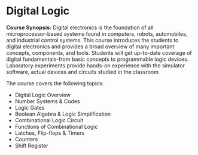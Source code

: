 <!DOCTYPE html>
<html lang="en">
<head>
    <meta charset="UTF-8">
    <meta name="viewport" content="width=device-width, initial-scale=1.0">
</head>
<body>
    <div class="container">
        <h1>Digital Logic</h1>
        <p class="synopsis">
            <strong>Course Synopsis:</strong> Digital electronics is the foundation of all microprocessor-based systems found in computers,
robots, automobiles, and industrial control systems. This course introduces the students to digital
electronics and provides a broad overview of many important concepts, components, and tools.
Students will get up-to-date coverage of digital fundamentals-from basic concepts to
programmable logic devices. Laboratory experiments provide hands-on experience with the
simulator software, actual devices and circuits studied in the classroom
        </p>
        <p class="synopsis">
            The course covers the following topics:
        </p>
        <ul class="topics">
            <li>Digital Logic Overview</li>
            <li>Number Systems & Codes</li>
            <li>Logic Gates</li>
            <li>Boolean Algebra & Logic Simplification</li>
            <li>Combinational Logic Circuit</li>
            <li>Functions of Combinational Logic</li>
            <li>Latches, Flip-flops & Timers</li>
            <li>Counters</li>
            <li>Shift Register</li>
        </ul>
    </div>
</body>
</html>

